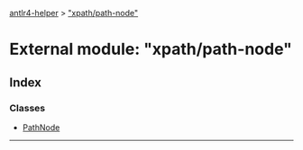 [antlr4-helper](../README.md) > ["xpath/path-node"](../modules/_xpath_path_node_.md)

# External module: "xpath/path-node"

## Index

### Classes

* [PathNode](../classes/_xpath_path_node_.pathnode.md)

---

